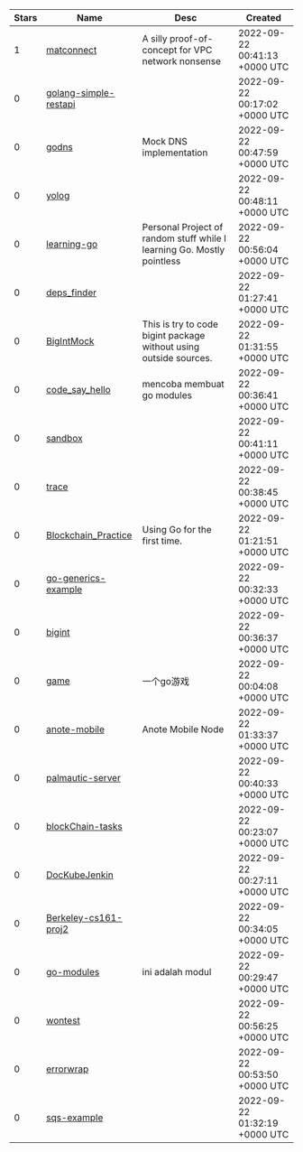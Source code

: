 | Stars | Name | Desc | Created | 
| ----- | ------- | ------------- | ------------- |
| 1 | [matconnect](https://github.com/aidansteele/matconnect) | A silly proof-of-concept for VPC network nonsense | 2022-09-22 00:41:13 +0000 UTC |
| 0 | [golang-simple-restapi](https://github.com/bandrade/golang-simple-restapi) |  | 2022-09-22 00:17:02 +0000 UTC |
| 0 | [godns](https://github.com/n6g7/godns) | Mock DNS implementation | 2022-09-22 00:47:59 +0000 UTC |
| 0 | [yolog](https://github.com/honey-yogurt/yolog) |  | 2022-09-22 00:48:11 +0000 UTC |
| 0 | [learning-go](https://github.com/nambroa/learning-go) | Personal Project of random stuff while I learning Go. Mostly pointless | 2022-09-22 00:56:04 +0000 UTC |
| 0 | [deps_finder](https://github.com/yamoyamoto/deps_finder) |  | 2022-09-22 01:27:41 +0000 UTC |
| 0 | [BigIntMock](https://github.com/xakimjonov/BigIntMock) | This is try to code bigint package without using outside sources. | 2022-09-22 01:31:55 +0000 UTC |
| 0 | [code_say_hello](https://github.com/muhammadianrush/code_say_hello) | mencoba membuat go modules | 2022-09-22 00:36:41 +0000 UTC |
| 0 | [sandbox](https://github.com/d-issy/sandbox) |  | 2022-09-22 00:41:11 +0000 UTC |
| 0 | [trace](https://github.com/dzrw/trace) |  | 2022-09-22 00:38:45 +0000 UTC |
| 0 | [Blockchain_Practice](https://github.com/AdeebaKhani190626/Blockchain_Practice) | Using Go for the first time. | 2022-09-22 01:21:51 +0000 UTC |
| 0 | [go-generics-example](https://github.com/amarps/go-generics-example) |  | 2022-09-22 00:32:33 +0000 UTC |
| 0 | [bigint](https://github.com/samandarwebdeveloper/bigint) |  | 2022-09-22 00:36:37 +0000 UTC |
| 0 | [game](https://github.com/ppeew/game) | 一个go游戏 | 2022-09-22 00:04:08 +0000 UTC |
| 0 | [anote-mobile](https://github.com/anotedigital/anote-mobile) | Anote Mobile Node | 2022-09-22 01:33:37 +0000 UTC |
| 0 | [palmautic-server](https://github.com/itskovichanton/palmautic-server) |  | 2022-09-22 00:40:33 +0000 UTC |
| 0 | [blockChain-tasks](https://github.com/summama/blockChain-tasks) |  | 2022-09-22 00:23:07 +0000 UTC |
| 0 | [DocKubeJenkin](https://github.com/JeffMuniz/DocKubeJenkin) |  | 2022-09-22 00:27:11 +0000 UTC |
| 0 | [Berkeley-cs161-proj2](https://github.com/johnsonhung906/Berkeley-cs161-proj2) |  | 2022-09-22 00:34:05 +0000 UTC |
| 0 | [go-modules](https://github.com/tiarajuliarsita/go-modules) | ini adalah modul  | 2022-09-22 00:29:47 +0000 UTC |
| 0 | [wontest](https://github.com/wonwon2/wontest) |  | 2022-09-22 00:56:25 +0000 UTC |
| 0 | [errorwrap](https://github.com/chenquan/errorwrap) |  | 2022-09-22 00:53:50 +0000 UTC |
| 0 | [sqs-example](https://github.com/Henrod/sqs-example) |  | 2022-09-22 01:32:19 +0000 UTC |

